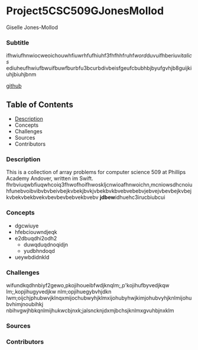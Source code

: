 # Project5CSC509GJonesMollod
Giselle Jones-Mollod

### Subtitle

ifhwiufhnwiocweoichouwhfiuwrhfufhiuhf3fhfhhfruhf*word*duvuifhberiuv*italics*
ediuheufhwiufbwuifbuwfburbfu3bcurbdivbeisfgeufcbubhbjbyufgvhjb8guijkiuhjbiuhjbnm

[github](https://www.github.com)

## Table of Contents

* [Description](https://github.com/GiselleJM/Project5CSC509GJonesMollod/blob/master/README.md#description)
* Concepts
* Challenges
* Sources
* Contributors


### Description

This is a collection of array problems for computer science 509 at Phillips Academy Andover, written im Swift.
fhrbviuqwbfiuqwhcoiq3fhwofhoifhwoskljcnwioafhnwoichn,mcniowsdhcnoiuhfunebvoibvibvbvbeivbejkvbekjbvkjvbekbvkbvebvebebvjebvejvbevbejkvbejkvbekvbekbvekvbevbevbebvekbvebv **jdbew**idhuehc3irucbiubcui

### Concepts

* dgcwiuye
* hfebciouwndjeqk
* e2dbuqdhi2odh2
  * duwqduqdnoqidjn
  * yudbhndoqd
* ueywbdidnkld

### Challenges

wifundkqdhnbiyf2gewo,pkojihoueibfwdjknqlm;,p'kojihufbyvedjkqw lm;,kopjihugyvedjkw nlm;opjihuegybvhjdkn lwm;oijchjphubwvjklnqxmijochubwyhjklmxijohubyhwjkimjohubvyhjknlmijohubvhimjnoubihkj nbihvgwjhbkqnlmijhukwcbjnxk;jalsncknjdxmjbchsjknlmxgvuhbjnxklm

### Sources



### Contributors
